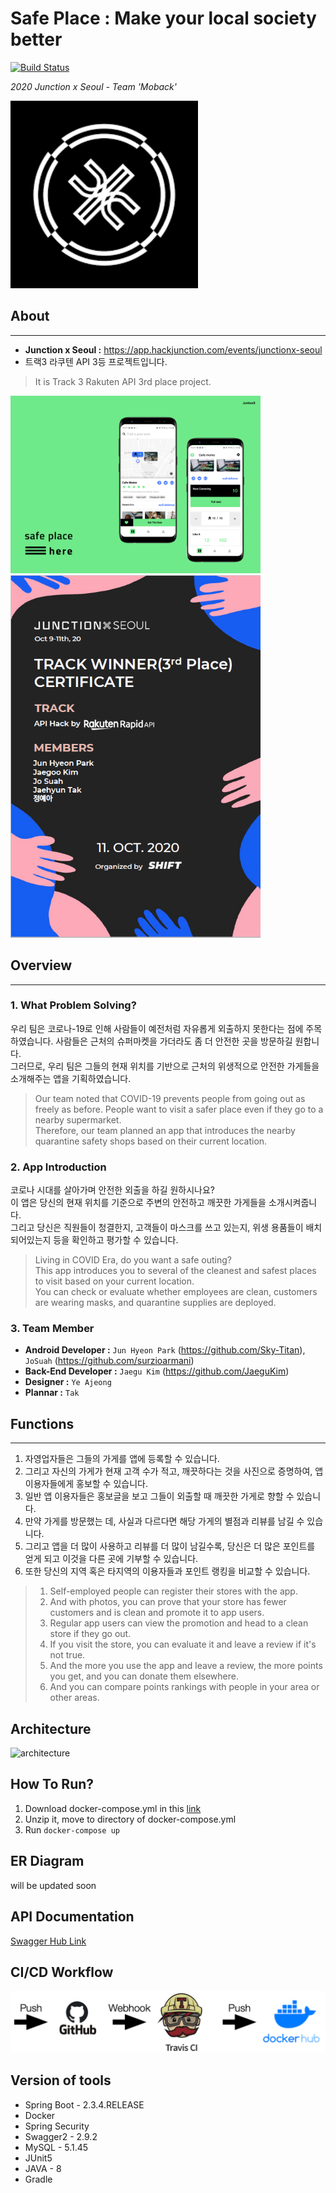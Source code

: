 # Safe Place : Make your local society better
[![Build Status](https://travis-ci.com/Team-MoBack/Safe-Place-API.svg?branch=main)](https://travis-ci.com/Team-MoBack/Safe-Place-API)  

*2020 Junction x Seoul - Team 'Moback'*  

<img src=./images/junction.png width="300">  


## About
------------------
* __Junction x Seoul :__ https://app.hackjunction.com/events/junctionx-seoul
* 트랙3 라쿠텐 API 3등 프로젝트입니다.
> It is Track 3 Rakuten API 3rd place project.
<img src=./images/Desktop-1.png width="400">
  
<img src=./images/track_winner.png width="400">

## Overview
---------------
### 1. What Problem Solving?
우리 팀은 코로나-19로 인해 사람들이 예전처럼 자유롭게 외출하지 못한다는 점에 주목하였습니다. 사람들은 근처의 슈퍼마켓을 가더라도 좀 더 안전한 곳을 방문하길 원합니다.  
그러므로, 우리 팀은 그들의 현재 위치를 기반으로 근처의 위생적으로 안전한 가게들을 소개해주는 앱을 기획하였습니다.  
  
>Our team noted that COVID-19 prevents people from going out as freely as before. People want to visit a safer place even if they go to a nearby supermarket.  
>Therefore, our team planned an app that introduces the nearby quarantine safety shops based on their current location.  
  
### 2. App Introduction
코로나 시대를 살아가며 안전한 외출을 하길 원하시나요?  
이 앱은 당신의 현재 위치를 기준으로 주변의 안전하고 깨끗한 가게들을 소개시켜줍니다.  
그리고 당신은 직원들이 청결한지, 고객들이 마스크를 쓰고 있는지, 위생 용품들이 배치되어있는지 등을 확인하고 평가할 수 있습니다.  
  
>Living in COVID Era, do you want a safe outing?  
>This app introduces you to several of the cleanest and safest places to visit based on your current location.  
>You can check or evaluate whether employees are clean, customers are wearing masks, and quarantine supplies are deployed.

### 3. Team Member
* __Android Developer :__ `Jun Hyeon Park` (https://github.com/Sky-Titan), `JoSuah` (https://github.com/surzioarmani)
* __Back-End Developer :__ `Jaegu Kim` (https://github.com/JaeguKim)
* __Designer :__ `Ye Ajeong`
* __Plannar :__ `Tak`

## Functions
--------------
1. 자영업자들은 그들의 가게를 앱에 등록할 수 있습니다.
2. 그리고 자신의 가게가 현재 고객 수가 적고, 깨끗하다는 것을 사진으로 증명하여, 앱 이용자들에게 홍보할 수 있습니다.
3. 일반 앱 이용자들은 홍보글을 보고 그들이 외출할 때 깨끗한 가게로 향할 수 있습니다.
4. 만약 가게를 방문했는 데, 사실과 다르다면 해당 가게의 별점과 리뷰를 남길 수 있습니다.
5. 그리고 앱을 더 많이 사용하고 리뷰를 더 많이 남길수록, 당신은 더 많은 포인트를 얻게 되고 이것을 다른 곳에 기부할 수 있습니다.
6. 또한 당신의 지역 혹은 타지역의 이용자들과 포인트 랭킹을 비교할 수 있습니다.  

>1. Self-employed people can register their stores with the app.
>2. And with photos, you can prove that your store has fewer customers and is clean and promote it to app users.
>3. Regular app users can view the promotion and head to a clean store if they go out.
>4. If you visit the store, you can evaluate it and leave a review if it's not true.
>5. And the more you use the app and leave a review, the more points you get, and you can donate them elsewhere.
>6. And you can compare points rankings with people in your area or other areas.  

## Architecture
![architecture](https://user-images.githubusercontent.com/22807942/114974672-ce2d1280-9ebd-11eb-9966-d17a7528b6c0.png)


## How To Run?  
1. Download docker-compose.yml in this [link](https://gist.github.com/JaeguKim/0ef42b6c8c6af4612daf9c3f315d491c)
2. Unzip it, move to directory of docker-compose.yml
3. Run  ``` docker-compose up ```

## ER Diagram  
will be updated soon  

## API Documentation
[Swagger Hub Link](https://app.swaggerhub.com/apis-docs/JaeguKim/safe-place_rest_api/0.0.0#/)  

## CI/CD Workflow
![img](/images/cicd.png)
## Version of tools  
* Spring Boot - 2.3.4.RELEASE
* Docker
* Spring Security
* Swagger2 - 2.9.2
* MySQL - 5.1.45
* JUnit5
* JAVA - 8
* Gradle

